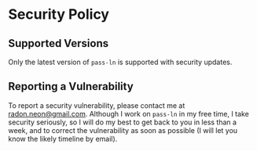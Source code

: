 # Security Policy

## Supported Versions

Only the latest version of `pass-ln` is supported with security updates.

## Reporting a Vulnerability

To report a security vulnerability, please contact me at
[radon.neon@gmail.com](mailto:radon.neon@gmail.com). Although I work
on `pass-ln` in my free time, I take security seriously, so I will do
my best to get back to you in less than a week, and to correct the
vulnerability as soon as possible (I will let you know the likely
timeline by email).
